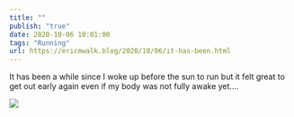 ```yaml
---
title: ""
publish: "true"
date: 2020-10-06 10:01:00
tags: "Running"
url: https://ericmwalk.blog/2020/10/06/it-has-been.html
---
```


It has been a while since I woke up before the sun to run but it felt great to get out early again even if my body was not fully awake yet....

![](https://ericmwalk.blog/uploads/2022/f36f5f8a25.jpg)